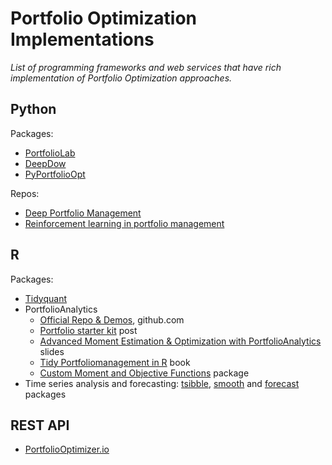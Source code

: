 
# Portfolio Optimization Implementations

*List of programming frameworks and web services that have rich implementation of Portfolio Optimization approaches.*

## Python

Packages:

- [PortfolioLab](https://hudson-and-thames-portfoliolab.readthedocs-hosted.com/en/latest/)
- [DeepDow](https://deepdow.readthedocs.io/en/latest/#)
- [PyPortfolioOpt](https://pyportfolioopt.readthedocs.io/en/latest/)

Repos:

- [Deep Portfolio Management](https://github.com/Rachnog/Deep-Portfolio-Management)
- [Reinforcement learning in portfolio management](https://github.com/liangzp/Reinforcement-learning-in-portfolio-management-)

## R

Packages:

- [Tidyquant](https://business-science.github.io/tidyquant/)
- PortfolioAnalytics
  - [Official Repo & Demos](https://github.com/R-Finance/PortfolioAnalytics/tree/master/demo), github.com
  - [Portfolio starter kit](https://www.optionstocksmachines.com/post/portfolio-starter-kit/) post
  - [Advanced Moment Estimation & Optimization with PortfolioAnalytics](https://rossb34.github.io/PortfolioAnalyticsPresentation2015/#1) slides
  - [Tidy Portfoliomanagement in R](https://bookdown.org/sstoeckl/Tidy_Portfoliomanagement_in_R/s-4portfolios.html#mean-cvar-portfolios) book
  - [Custom Moment and Objective Functions](https://cran.r-project.org/web/packages/PortfolioAnalytics/vignettes/custom_moments_objectives.pdf) package
- Time series analysis and forecasting: [tsibble](https://r-analytics.blogspot.com/2019/12/tsibble.html), [smooth](https://cran.r-project.org/web/packages/smooth/smooth.pdf) and [forecast](https://cran.r-project.org/web/packages/forecast/forecast.pdf) packages

## REST API

- [PortfolioOptimizer.io](https://docs.portfoliooptimizer.io/index.html#tag--Portfolio-Optimization)
